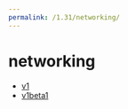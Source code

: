 ```yaml
---
permalink: /1.31/networking/
---
```


# networking



* [v1](v1/index.md)
* [v1beta1](v1beta1/index.md)
